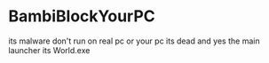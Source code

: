 # BambiBlockYourPC
its malware
don't run on real pc or your pc its dead
and yes the main launcher its World.exe
